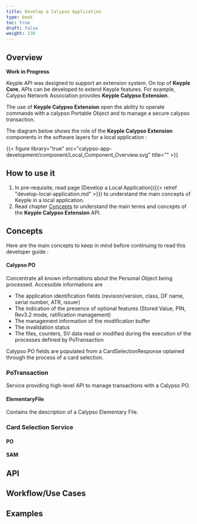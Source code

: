 ```yaml
---
title: Develop a Calypso Application
type: book
toc: true
draft: false
weight: 330
---
```


## Overview

**Work in Progress**

Keyple API was designed to support an extension system. On top of **Keyple Core**, APIs can be developed to extend
Keyple features. For example, Calypso Network Association provides **Keyple Calypso Extension**. 

The use of **Keyple Calypso Extension** open the ability to operate commands with a calypso Portable Object and to manage a 
secure calypso transaction.

The diagram below shows the role of the **Keyple Calypso Extension** components in the software layers for a local application :

{{< figure library="true" src="calypso-app-development/component/Local_Component_Overview.svg" title="" >}}

## How to use it

1. In pre-requisite, read page [Develop a Local Application]({{< relref "develop-local-application.md" >}}) to understand the main concepts of Keyple in a local application.
1. Read chapter [Concepts](#concepts) to understand the main terms and concepts of the  **Keyple Calypso Extension** API.

## Concepts

Here are the main concepts to keep in mind before continuing to read this developer guide :

#### Calypso PO

Concentrate all known informations about the Personal Object being processed. Accessible informations are
* The application identification fields (revision/version, class, DF name, serial number, ATR, issuer)
* The indication of the presence of optional features (Stored Value, PIN, Rev3.2 mode, ratification management)
* The management information of the modification buffer
* The invalidation status
* The files, counters, SV data read or modified during the execution of the processes defined  by PoTransaction

Calypso PO fields are populated from a CardSelectionResponse optained through the process of a card selection.

### PoTransaction

Service providing high-level API to manage transactions with a Calypso PO. 

#### ElementaryFile

Contains the description of a Calypso Elementary File.

### Card Selection Service

#### PO

#### SAM


## API

## Workflow/Use Cases

## Examples